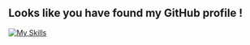 <h2>Looks like you have found my GitHub profile !</h2>

[![My Skills](https://skillicons.dev/icons?i=js,html,css,wasm)](https://skillicons.dev)
<!--
**EzadAffandi/EzadAffandi** is a ✨ _special_ ✨ repository because its `README.md` (this file) appears on your GitHub profile.

Here are some ideas to get you started:

- 🔭 I’m currently working on ...
- 🌱 I’m currently learning ...
- 👯 I’m looking to collaborate on ...
- 🤔 I’m looking for help with ...
- 💬 Ask me about ...
- 📫 How to reach me: ...
- 😄 Pronouns: ...
- ⚡ Fun fact: ...
-->
